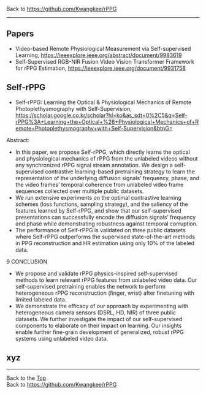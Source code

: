 Back to https://github.com/Kwangkee/rPPG
***

## Papers
- Video-based Remote Physiological Measurement via Self-supervised Learning, https://ieeexplore.ieee.org/abstract/document/9983619
- Self-Supervised RGB-NIR Fusion Video Vision Transformer Framework for rPPG Estimation, https://ieeexplore.ieee.org/document/9931758



## Self-rPPG
- Self-rPPG: Learning the Optical & Physiological Mechanics of Remote Photoplethysmography with Self-Supervision, https://scholar.google.co.kr/scholar?hl=ko&as_sdt=0%2C5&q=Self-rPPG%3A+Learning+the+Optical+%26+Physiological+Mechanics+of+Remote+Photoplethysmography+with+Self-Supervision&btnG=

Abstract:  
- In this paper, we propose Self-rPPG, which directly learns the optical and physiological mechanics of rPPG from the unlabeled videos without any synchronized rPPG signal stream annotation. We design a self-supervised contrastive learning-based pretraining strategy to learn the representation of the underlying diffusion signals’ frequency, phase, and the video frames’ temporal coherence from unlabeled video frame sequences collected over multiple public datasets. 
- We run extensive experiments on the optimal contrastive learning schemes (loss functions, sampling strategy), and the saliency of the features learned by Self-rPPG, and show that our self-supervised presentations can successfully encode the diffusion signals’ frequency and phase while demonstrating robustness against temporal corruption. 
- The performance of Self-rPPG is validated on three public datasets where Self-rPPG outperforms the supervised state-of-the-art methods in PPG reconstruction and HR estimation using only 10% of the labeled data.

9 CONCLUSION  
- We propose and validate rPPG physics-inspired self-supervised methods to learn relevant rPPG features from unlabeled video data. Our self-supervised pretraining enables the network to perform heterogeneous rPPG reconstruction (finger, wrist) after finetuning with limited labeled data. 
- We demonstrate the efficacy of our approach by experimenting with heterogeneous camera sensors (DSRL, HD, NIR) of three public datasets. We further investigate the impact of our self-supervised components to elaborate on their impact on learning. Our insights enable further fine-grain development of generalized, robust rPPG systems using unlabeled video data.

## xyz

***
Back to the [Top](#papers)  
Back to https://github.com/Kwangkee/rPPG
